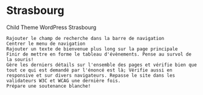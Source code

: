 # Strasbourg
Child Theme WordPress Strasbourg

    Rajouter le champ de recherche dans la barre de navigation
    Centrer le menu de navigation
    Rajouter un texte de bienvenue plus long sur la page principale
    Finir de mettre en forme le tableau d'évènements. Pense au survol de la souris!
    Gère les derniers détails sur l'ensemble des pages et vérifie bien que tout ce qui est demandé par l'énoncé est là; Vérifie aussi en responsive et sur divers navigateurs. Repasse le site dans les validateurs W3C et WCAG une dernière fois.
    Prépare une soutenance blanche!

